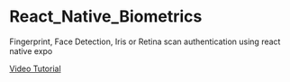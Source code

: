# React_Native_Biometrics
Fingerprint, Face Detection, Iris or Retina scan authentication using react native expo

[Video Tutorial](https://www.youtube.com/watch?v=AKqr5iU9sU8)
